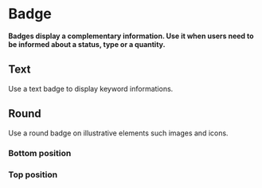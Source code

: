 # Badge

**Badges display a complementary information. Use it when users need to be informed about a status, type or a quantity.**

## Text

Use a text badge to display keyword informations.

<demo-block component="badge" has-theme-switcher="false" partial="text-badge" ></demo-block>

## Round

Use a round badge on illustrative elements such images and icons.

### Bottom position

<demo-block component="badge" has-theme-switcher="false" partial="round-badge-bt" ></demo-block>

### Top position

<demo-block component="badge" has-theme-switcher="false" partial="round-badge-top" ></demo-block>
